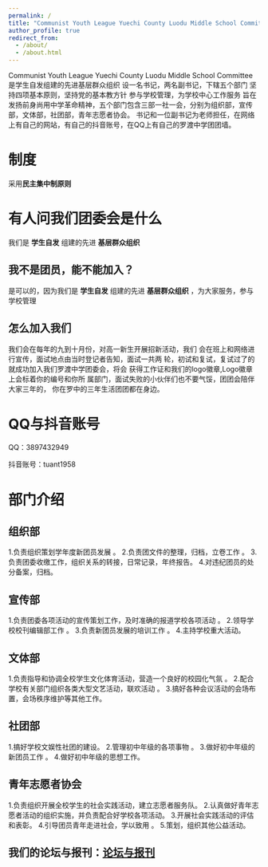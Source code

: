 ```yaml
---
permalink: /
title: "Communist Youth League Yuechi County Luodu Middle School Committee"
author_profile: true
redirect_from: 
  - /about/
  - /about.html
---
```


Communist Youth League Yuechi County Luodu Middle School Committee是学生自发组建的先进基层群众组织 设一名书记，两名副书记，下辖五个部门 坚持四项基本原则，坚持党的基本教方针 参与学校管理，为学校中心工作服务 旨在发扬前身尚用中学革命精神，五个部门包含三部一社一会，分别为组织部，宣传部，文体部，社团部，青年志愿者协会。
 书记和一位副书记为老师担任，在网络上有自己的网站，有自己的抖音账号，在QQ上有自己的罗渡中学团团墙。

# 制度

采用**民主集中制原则**

# 有人问我们团委会是什么

我们是 **学生自发** 组建的先进 **基层群众组织** 

## 我不是团员，能不能加入？

是可以的，因为我们是 **学生自发** 组建的先进 **基层群众组织** ，为大家服务，参与学校管理

## 怎么加入我们

我们会在每年的九到十月份，对高一新生开展招新活动，我们 会在班上和网络进行宣传，面试地点由当时登记者告知，面试一共两 轮，初试和复试，复试过了的就成功加入我们罗渡中学团委会，将会 获得工作证和我们的logo徽章,Logo徽章上会标着你的编号和你所 属部门，面试失败的小伙伴们也不要气馁，团团会陪伴大家三年的， 你在罗中的三年生活团团都在身边。
# QQ与抖音账号

QQ：3897432949

抖音账号：tuant1958

# 部门介绍

## 组织部
1.负责组织策划学年度新团员发展 。
2.负责团文件的整理，归档，立卷工作 。
3.负责团委收缴工作，组织关系的转接，日常记录，年终报告。 
4.对违纪团员的处分备案，归档。

## 宣传部
1.负责团委各项活动的宣传策划工作，及时准确的报道学校各项活动 。
2.领导学校校刊编辑部工作 。
3.负责新团员发展的培训工作 。
4.主持学校重大活动。

## 文体部

1.负责指导和协调全校学生文化体育活动，营造一个良好的校园化气氛 。
2.配合学校有关部门组织各类大型文艺活动，联欢活动 。
3.搞好各种会议活动的会场布置，会场秩序维护等其他工作。

## 社团部

1.搞好学校文娱性社团的建设。
2.管理初中年级的各项事物 。
3.做好初中年级的新团员工作 。
4.做好初中年级的思想工作。

## 青年志愿者协会
1.负责组织开展全校学生的社会实践活动，建立志愿者服务队。 
2.认真做好青年志愿者活动的组织实施，并负责配合好学校各项活动。
3.开展社会实践活动的评估和表彰。
4.引导团员青年走进社会，学以致用 。
5.策划，组织其他公益活动。

## 我们的论坛与报刊：[论坛与报刊](https://biaipiao-ttuanweihui.gitblog.xyz/)
